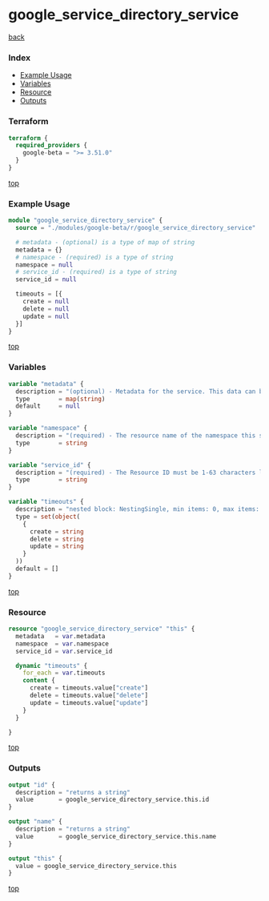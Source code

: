 # google_service_directory_service

[back](../google-beta.md)

### Index

- [Example Usage](#example-usage)
- [Variables](#variables)
- [Resource](#resource)
- [Outputs](#outputs)

### Terraform

```terraform
terraform {
  required_providers {
    google-beta = ">= 3.51.0"
  }
}
```

[top](#index)

### Example Usage

```terraform
module "google_service_directory_service" {
  source = "./modules/google-beta/r/google_service_directory_service"

  # metadata - (optional) is a type of map of string
  metadata = {}
  # namespace - (required) is a type of string
  namespace = null
  # service_id - (required) is a type of string
  service_id = null

  timeouts = [{
    create = null
    delete = null
    update = null
  }]
}
```

[top](#index)

### Variables

```terraform
variable "metadata" {
  description = "(optional) - Metadata for the service. This data can be consumed\nby service clients. The entire metadata dictionary may contain\nup to 2000 characters, spread across all key-value pairs.\nMetadata that goes beyond any these limits will be rejected."
  type        = map(string)
  default     = null
}

variable "namespace" {
  description = "(required) - The resource name of the namespace this service will belong to."
  type        = string
}

variable "service_id" {
  description = "(required) - The Resource ID must be 1-63 characters long, including digits,\nlowercase letters or the hyphen character."
  type        = string
}

variable "timeouts" {
  description = "nested block: NestingSingle, min items: 0, max items: 0"
  type = set(object(
    {
      create = string
      delete = string
      update = string
    }
  ))
  default = []
}
```

[top](#index)

### Resource

```terraform
resource "google_service_directory_service" "this" {
  metadata   = var.metadata
  namespace  = var.namespace
  service_id = var.service_id

  dynamic "timeouts" {
    for_each = var.timeouts
    content {
      create = timeouts.value["create"]
      delete = timeouts.value["delete"]
      update = timeouts.value["update"]
    }
  }

}
```

[top](#index)

### Outputs

```terraform
output "id" {
  description = "returns a string"
  value       = google_service_directory_service.this.id
}

output "name" {
  description = "returns a string"
  value       = google_service_directory_service.this.name
}

output "this" {
  value = google_service_directory_service.this
}
```

[top](#index)